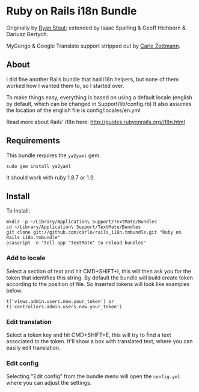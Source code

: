 # Ruby on Rails i18n Bundle #

Originally by [Ryan Stout](http://www.agileproductions.com/); extended by Isaac Sparling & Geoff Hichborn & Dariusz Gertych.

MyGengo & Google Translate support stripped out by [Carlo Zottmann](http://github.com/carlo/).


## About ##

I did fine another Rails bundle that had i18n helpers, but none of them worked how I wanted them to, so I started over.

To make things easy, everything is based on using a default locale (english by default, which can be changed in Support/lib/config.rb)  It also assumes the location of the english file is config/locales/en.yml

Read more about Rails' i18n here: http://guides.rubyonrails.org/i18n.html


## Requirements ##

This bundle requires the `ya2yaml` gem.

	sudo gem install ya2yaml
	
It should work with ruby 1.8.7 or 1.9.


## Install ##
To Install:

	mkdir -p ~/Library/Application\ Support/TextMate/Bundles
	cd ~/Library/Application\ Support/TextMate/Bundles
	git clone git://github.com/carlo/rails_i18n.tmbundle.git "Ruby on Rails i18n.tmbundle"
	osascript -e 'tell app "TextMate" to reload bundles'


### Add to locale ###

Select a section of text and hit CMD+SHIFT+I, this will then ask you for the token that identifies this string.  By default the bundle will build create token according to the position of file. So inserted tokens will look like examples below:

	t('views.admin.users.new.your_token') or t('controllers.admin.users.new.your_token')


### Edit translation ###

Select a token key and hit CMD+SHIFT+E, this will try to find a text associated to the token.  It'll show a box with translated text, where you can easily edit translation. 


### Edit config ###
  
Selecting "Edit config" from the bundle menu will open the `config.yml` where you can adjust the settings.

